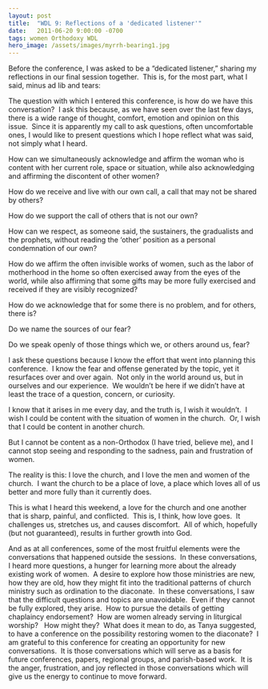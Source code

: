 ```yaml
---
layout: post
title:  "WDL 9: Reflections of a 'dedicated listener'"
date:   2011-06-20 9:00:00 -0700
tags: women Orthodoxy WDL
hero_image: /assets/images/myrrh-bearing1.jpg
---
```

<p>Before the conference, I was asked to be a “dedicated listener,” sharing my reflections in our final session together.  This is, for the most part, what I said, minus ad lib and tears:</p>
<p>The question with which I entered this conference, is how do we have this conversation?  I ask this because, as we have seen over the last few days, there is a wide range of thought, comfort, emotion and opinion on this issue.  Since it is apparently my call to ask questions, often uncomfortable ones, I would like to present questions which I hope reflect what was said, not simply what I heard.</p>
<p>How can we simultaneously acknowledge and affirm the woman who is content with her current role, space or situation, while also acknowledging and affirming the discontent of other women?</p>
<p>How do we receive and live with our own call, a call that may not be shared by others?</p>
<p>How do we support the call of others that is not our own?</p>
<p>How can we respect, as someone said, the sustainers, the gradualists and the prophets, without reading the ‘other’ position as a personal condemnation of our own?</p>
<p>How do we affirm the often invisible works of women, such as the labor of motherhood in the home so often exercised away from the eyes of the world, while also affirming that some gifts may be more fully exercised and received if they are visibly recognized?</p>
<p>How do we acknowledge that for some there is no problem, and for others, there is?  </p>
<p>Do we name the sources of our fear?</p>
<p>Do we speak openly of those things which we, or others around us, fear?</p>
<p>I ask these questions because I know the effort that went into planning this conference.  I know the fear and offense generated by the topic, yet it resurfaces over and over again.  Not only in the world around us, but in ourselves and our experience.  We wouldn’t be here if we didn’t have at least the trace of a question, concern, or curiosity.  </p>
<p>I know that it arises in me every day, and the truth is, I wish it wouldn’t.  I wish I could be content with the situation of women in the church.  Or, I wish that I could be content in another church.</p>
<p>But I cannot be content as a non-Orthodox (I have tried, believe me), and I cannot stop seeing and responding to the sadness, pain and frustration of women.</p>
<p>The reality is this: I love the church, and I love the men and women of the church.  I want the church to be a place of love, a place which loves all of us better and more fully than it currently does.  </p>
<p>This is what I heard this weekend, a love for the church and one another that is sharp, painful, and conflicted.  This is, I think, how love goes.  It challenges us, stretches us, and causes discomfort.  All of which, hopefully (but not guaranteed), results in further growth into God.</p>
<p>And as at all conferences, some of the most fruitful elements were the conversations that happened outside the sessions.  In these conversations, I heard more questions, a hunger for learning more about the already existing work of women.  A desire to explore how those ministries are new, how they are old, how they might fit into the traditional patterns of church ministry such as ordination to the diaconate.  In these conversations, I saw that the difficult questions and topics are unavoidable.  Even if they cannot be fully explored, they arise.  How to pursue the details of getting chaplaincy endorsement?  How are women already serving in liturgical worship?   How might they?  What does it mean to do, as Tanya suggested, to have a conference on the possibility restoring women to the diaconate?  I am grateful to this conference for creating an opportunity for new conversations.  It is those conversations which will serve as a basis for future conferences, papers, regional groups, and parish-based work.  It is the anger, frustration, and joy reflected in those conversations which will give us the energy to continue to move forward.</p>
